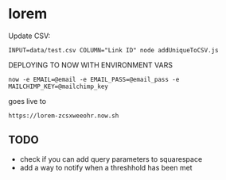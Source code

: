 # lorem

Update CSV:

`INPUT=data/test.csv COLUMN="Link ID" node addUniqueToCSV.js`


DEPLOYING TO NOW WITH ENVIRONMENT VARS
```
now -e EMAIL=@email -e EMAIL_PASS=@email_pass -e MAILCHIMP_KEY=@mailchimp_key
```

goes live to
```
https://lorem-zcsxweeohr.now.sh
```

## TODO
- check if you can add query parameters to squarespace
- add a way to notify when a threshhold has been met
